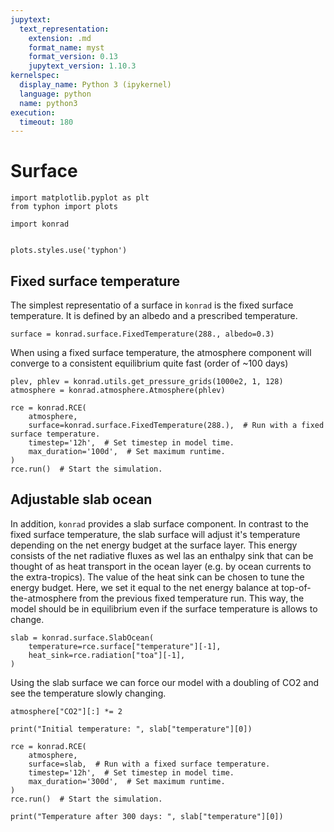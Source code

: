 ```yaml
---
jupytext:
  text_representation:
    extension: .md
    format_name: myst
    format_version: 0.13
    jupytext_version: 1.10.3
kernelspec:
  display_name: Python 3 (ipykernel)
  language: python
  name: python3
execution:
  timeout: 180
---
```


# Surface

```{code-cell} ipython3
import matplotlib.pyplot as plt
from typhon import plots

import konrad


plots.styles.use('typhon')
```

## Fixed surface temperature

The simplest representatio of a surface in `konrad` is the fixed surface temperature.
It is defined by an albedo and a prescribed temperature.

```{code-cell} ipython3
surface = konrad.surface.FixedTemperature(288., albedo=0.3)
```

When using a fixed surface temperature, the atmosphere component will converge to a consistent equilibrium quite fast (order of ~100 days)

```{code-cell} ipython3
plev, phlev = konrad.utils.get_pressure_grids(1000e2, 1, 128)
atmosphere = konrad.atmosphere.Atmosphere(phlev)

rce = konrad.RCE(
    atmosphere,
    surface=konrad.surface.FixedTemperature(288.),  # Run with a fixed surface temperature.
    timestep='12h',  # Set timestep in model time.
    max_duration='100d',  # Set maximum runtime.
)
rce.run()  # Start the simulation.
```

## Adjustable slab ocean

In addition, `konrad` provides a slab surface component. In contrast to the fixed surface temperature, the slab surface will adjust it's temperature depending on the net energy budget at the surface layer.
This energy consists of the net radiative fluxes as wel las an enthalpy sink that can be thought of as heat transport in the ocean layer (e.g. by ocean currents to the extra-tropics).
The value of the heat sink can be chosen to tune the energy budget. Here, we set it equal to the net energy balance at top-of-the-atmosphere from the previous fixed temperature run. This way, the model should be in equilibrium even if the surface temperature is allows to change.

```{code-cell} ipython3
slab = konrad.surface.SlabOcean(
    temperature=rce.surface["temperature"][-1],
    heat_sink=rce.radiation["toa"][-1],
)
```

Using the slab surface we can force our model with a doubling of CO2 and see the temperature slowly changing.

```{code-cell} ipython3
atmosphere["CO2"][:] *= 2

print("Initial temperature: ", slab["temperature"][0])

rce = konrad.RCE(
    atmosphere,
    surface=slab,  # Run with a fixed surface temperature.
    timestep='12h',  # Set timestep in model time.
    max_duration='300d',  # Set maximum runtime.
)
rce.run()  # Start the simulation.

print("Temperature after 300 days: ", slab["temperature"][0])
```
